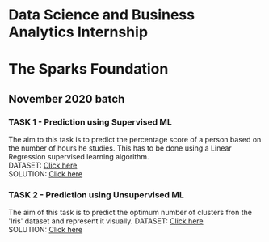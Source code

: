 # Data Science and Business Analytics Internship
# The Sparks Foundation
## November 2020 batch

### TASK 1 - Prediction using Supervised ML
The aim to this task is to predict the percentage score of a person based on the number of hours he studies. This has to be done using a Linear Regression supervised learning algorithm.  
DATASET: [Click here](https://raw.githubusercontent.com/AdiPersonalWorks/Random/master/student_scores%20-%20student_scores.csv)  
SOLUTION: [Click here](https://github.com/awpk/The-Sparks-foundation/blob/main/TASK1---Prediction-using-supervisedML.ipynb)  
### TASK 2 - Prediction using Unsupervised ML
The aim of this task is to predict the optimum number of clusters fron the 'Iris' dataset and represent it visually. 
DATASET: [Click here](https://drive.google.com/file/d/11Iq7YvbWZbt8VXjfm06brx66b10YiwK-/view)  
SOLUTION: [Click here](https://github.com/awpk/The-Sparks-Foundation/blob/main/TASK2---Prediction-using-unsupervisedML.ipynb)  
